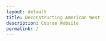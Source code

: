 ```yaml
---
layout: default
title: Deconstructing American West
description: Course Website
permalink: /
---
```


